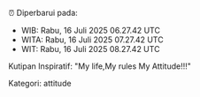 ⏰ Diperbarui pada:
- WIB: Rabu, 16 Juli 2025 06.27.42 UTC
- WITA: Rabu, 16 Juli 2025 07.27.42 UTC
- WIT: Rabu, 16 Juli 2025 08.27.42 UTC

Kutipan Inspiratif:
"My life,My rules My Attitude!!!"


Kategori: attitude

